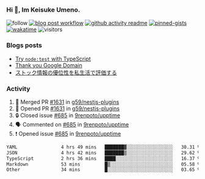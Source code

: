 ### Hi 👋, Im Keisuke Umeno.

<!--
**9renpoto/9renpoto** is a ✨ _special_ ✨ repository because its `README.md` (this file) appears on your GitHub profile.

Here are some ideas to get you started:

- 🔭 I’m currently working on ...
- 🌱 I’m currently learning ...
- 👯 I’m looking to collaborate on ...
- 🤔 I’m looking for help with ...
- 💬 Ask me about ...
- 📫 How to reach me: ...
- 😄 Pronouns: ...
- ⚡ Fun fact: ...
-->

![follow](https://img.shields.io/github/followers/9renpoto?label=Follow&style=social)
[![blog post workflow](https://github.com/9renpoto/9renpoto/actions/workflows/blog.yml/badge.svg)](https://github.com/9renpoto/9renpoto/actions/workflows/blog.yml)
[![github activity readme](https://github.com/9renpoto/9renpoto/actions/workflows/activity.yml/badge.svg)](https://github.com/9renpoto/9renpoto/actions/workflows/activity.yml)
[![pinned-gists](https://github.com/9renpoto/9renpoto/actions/workflows/pin-gist.yml/badge.svg)](https://github.com/9renpoto/9renpoto/actions/workflows/pin-gist.yml)
[![wakatime](https://github.com/9renpoto/9renpoto/actions/workflows/waka-readme-status.yml/badge.svg)](https://github.com/9renpoto/9renpoto/actions/workflows/waka-readme-status.yml)
![visitors](https://komarev.com/ghpvc/?username=9renpoto&label=Profile%20views&color=0e75b6&style=flat)

### Blogs posts

<!-- BLOG-POST-LIST:START -->
- [Try `node:test` with TypeScript](https://9renpoto.win/entry/2023/07/23/node-test-runner)
- [Thank you Google Domain](https://9renpoto.win/entry/2023/07/08/new-domain)
- [ストック情報の優位性を私生活で評価する](https://9renpoto.win/entry/2023/05/28/stock)
<!-- BLOG-POST-LIST:END -->

### Activity

<!--START_SECTION:activity-->
1. 🎉 Merged PR [#1631](https://github.com/g59/nestjs-plugins/pull/1631) in [g59/nestjs-plugins](https://github.com/g59/nestjs-plugins)
2. 💪 Opened PR [#1631](https://github.com/g59/nestjs-plugins/pull/1631) in [g59/nestjs-plugins](https://github.com/g59/nestjs-plugins)
3. 🔒 Closed issue [#685](https://github.com/9renpoto/upptime/issues/685) in [9renpoto/upptime](https://github.com/9renpoto/upptime)
4. 🗣 Commented on [#685](https://github.com/9renpoto/upptime/issues/685#issuecomment-1651584588) in [9renpoto/upptime](https://github.com/9renpoto/upptime)
5. ❗ Opened issue [#685](https://github.com/9renpoto/upptime/issues/685) in [9renpoto/upptime](https://github.com/9renpoto/upptime)
<!--END_SECTION:activity-->

<!--START_SECTION:waka-->

```txt
YAML                4 hrs 49 mins   ███████▓░░░░░░░░░░░░░░░░░   30.31 %
JSON                4 hrs 42 mins   ███████▒░░░░░░░░░░░░░░░░░   29.62 %
TypeScript          2 hrs 36 mins   ████░░░░░░░░░░░░░░░░░░░░░   16.37 %
Markdown            53 mins         █▒░░░░░░░░░░░░░░░░░░░░░░░   05.58 %
Other               34 mins         █░░░░░░░░░░░░░░░░░░░░░░░░   03.65 %
```

<!--END_SECTION:waka-->
